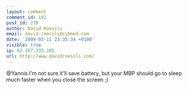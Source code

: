 ```yaml
---
layout: comment
comment_id: 192
post_id: 270
author: David Roessli
email: david.roessli@cybmed.com
date: '2009-03-11 23:35:34 +0100'
visible: true
ip: 62.167.235.105
url: http://www.davidroessli.com/
---
```

@Yannis I'm not sure it'll save battery, but your MBP should go to sleep much faster when you close the screen ;)
